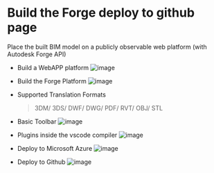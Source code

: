 # Build the Forge deploy to github page

Place the built BIM model on a publicly observable web platform (with Autodesk Forge API)

* Build a WebAPP platform
![image](https://user-images.githubusercontent.com/69034494/163194514-f906ae23-09c8-4d1d-9c15-91571f6f81bc.png)

* Build the Forge Platform
![image](https://user-images.githubusercontent.com/69034494/163195198-e066b623-6d49-4d06-a3e4-3bb80ff31b44.png)

* Supported Translation Formats 

  > 3DM/ 3DS/ DWF/ DWG/ PDF/ RVT/ OBJ/ STL

* Basic Toolbar
![image](https://user-images.githubusercontent.com/69034494/163195834-749e66a9-8f80-4f13-8ccd-f7cef42c918c.png)

* Plugins inside the vscode compiler
![image](https://user-images.githubusercontent.com/69034494/163196087-9157fdbe-80f1-4081-a835-f81c42290cfe.png)

* Deploy to Microsoft Azure
![image](https://user-images.githubusercontent.com/69034494/163196428-79217624-aee5-4e20-b06f-ea5e33670331.png)

* Deploy to Github
![image](https://user-images.githubusercontent.com/69034494/163196475-bc51b939-9b22-4bc6-8f04-175031059e4a.png)

